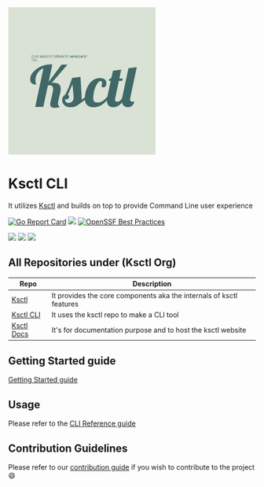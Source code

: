 ![CoverPage Social Media](https://github.com/ksctl/ksctl/raw/main/img/cover.svg)

# Ksctl CLI

It utilizes [Ksctl](https://github.com/ksctl/ksctl) and builds on top to provide Command Line user experience

[![Go Report Card](https://goreportcard.com/badge/github.com/ksctl/cli)](https://goreportcard.com/report/github.com/ksctl/cli) [![](https://pkg.go.dev/badge/github.com/ksctl/cli.svg)](https://pkg.go.dev/github.com/ksctl/cli) [![OpenSSF Best Practices](https://www.bestpractices.dev/projects/7469/badge)](https://www.bestpractices.dev/projects/7469)

![](https://img.shields.io/github/license/ksctl/cli?style=for-the-badge) ![](https://img.shields.io/github/issues/ksctl/cli?style=for-the-badge) ![](https://img.shields.io/github/forks/ksctl/cli?style=for-the-badge) 


## All Repositories under (Ksctl Org)
Repo | Description
-|-
[Ksctl](https://github.com/ksctl/ksctl) | It provides the core components aka the internals of ksctl features
[Ksctl CLI](https://github.com/ksctl/cli) | It uses the ksctl repo to make a CLI tool
[Ksctl Docs](https://github.com/ksctl/docs) | It's for documentation purpose and to host the ksctl website

## Getting Started guide

[Getting Started guide](https://docs.ksctl.com/docs/getting-started/)

## Usage

Please refer to the [CLI Reference guide](https://docs.ksctl.com/docs/reference/cli/)

## Contribution Guidelines
Please refer to our [contribution guide](https://docs.ksctl.com/docs/contribution-guidelines/) if you wish to contribute to the project :smile:
